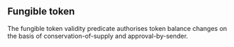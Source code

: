 ## Fungible token

The fungible token validity predicate authorises token balance changes on the basis of conservation-of-supply and approval-by-sender.